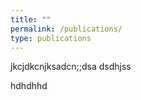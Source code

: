 ```yaml
---
title: "" 
permalink: /publications/
type: publications
---
```

jkcjdkcnjksadcn;;dsa
dsdhjss

hdhdhhd
